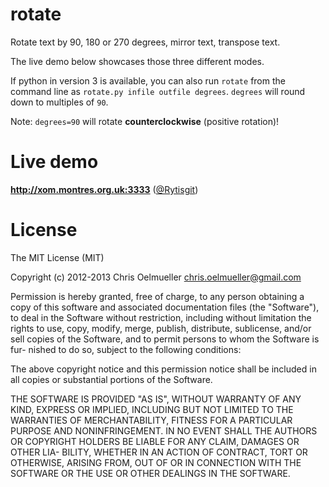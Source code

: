 rotate
======

Rotate text by 90, 180 or 270 degrees, mirror text, transpose text.

The live demo below showcases those three different modes.

If python in version 3 is available, you can also run `rotate` from the
command line as `rotate.py infile outfile degrees`.
`degrees` will round down to multiples of `90`.

Note: `degrees=90` will rotate **counterclockwise** (positive rotation)!

Live demo
=========
**http://xom.montres.org.uk:3333** ([@Rytisgit](https://github.com/Rytisgit))

License
=======
The MIT License (MIT)

Copyright (c) 2012-2013 Chris Oelmueller <chris.oelmueller@gmail.com>

Permission is hereby granted, free of charge,  to any person obtaining a copy
of this software and associated documentation files (the "Software"), to deal
in the Software without restriction,  including without limitation the rights
to use,  copy, modify,  merge, publish,  distribute, sublicense,  and/or sell
copies of the Software,  and to permit persons  to whom  the Software is fur-
nished to do so, subject to the following conditions:

The above  copyright notice  and this permission notice  shall be included in
all copies or substantial portions of the Software.

THE SOFTWARE IS  PROVIDED "AS IS",  WITHOUT WARRANTY OF ANY KIND,  EXPRESS OR
IMPLIED,  INCLUDING  BUT NOT  LIMITED TO  THE WARRANTIES  OF MERCHANTABILITY,
FITNESS FOR A PARTICULAR  PURPOSE AND NONINFRINGEMENT.  IN NO EVENT SHALL THE
AUTHORS OR  COPYRIGHT HOLDERS  BE LIABLE FOR ANY CLAIM, DAMAGES OR OTHER LIA-
BILITY,  WHETHER IN AN ACTION OF CONTRACT,  TORT OR OTHERWISE,  ARISING FROM,
OUT OF OR IN CONNECTION WITH THE SOFTWARE OR THE USE OR OTHER DEALINGS IN THE
SOFTWARE.
